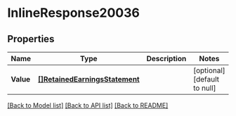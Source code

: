 # InlineResponse20036

## Properties
Name | Type | Description | Notes
------------ | ------------- | ------------- | -------------
**Value** | [**[]RetainedEarningsStatement**](retainedEarningsStatement.md) |  | [optional] [default to null]

[[Back to Model list]](../README.md#documentation-for-models) [[Back to API list]](../README.md#documentation-for-api-endpoints) [[Back to README]](../README.md)

